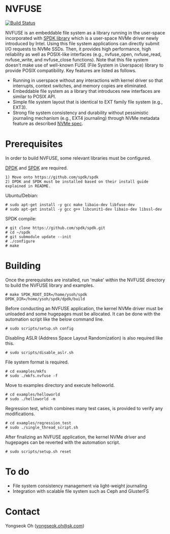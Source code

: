 NVFUSE
======

[![Build Status](https://travis-ci.org/nvfuse/nvfuse.svg?branch=master)](https://travis-ci.org/nvfuse/nvfuse)

NVFUSE is an embeddable file system as a library running in the user-space incorporated with [SPDK library](https://github.com/spdk/spdk) which is a user-space NVMe driver newly introduced by Intel. Using this file system applications can directly submit I/O requests to NVMe SSDs. Then, it provides high performance, high reliability as well as POSIX-like interfaces (e.g., nvfuse_open, nvfuse_read, nvfuse_write, and nvfuse_close functions). Note that this file system doesn't make use of well-known FUSE (File System in Userspace) library to provide POSIX compatibility. Key features are listed as follows.

 - Running in userspace without any interactions with kernel driver so that interrupts, context switches, and memory copies are eliminated. 
 - Embeddable file system as a library that introduces new interfaces are similar to POSIX API.
 - Simple file system layout that is identical to EXT family file system (e.g., EXT3).
 - Strong file system consistency and durability without pessimistic journaling mechanism (e.g., EXT4 journaling) through NVMe metadata feature as described [NVMe spec](http://nvmexpress.org/wp-content/uploads/NVM_Express_1_2_Gold_20141209.pdf). 

Prerequisites
=============
In order to build NVFUSE, some relevant libraries must be configured. 

[DPDK](http://dpdk.org/doc/quick-start) and [SPDK](https://github.com/spdk/spdk) are required.

    1) Move onto https://github.com/spdk/spdk
    2) DPDK and SPDK must be installed based on their install guide explained in README.

Ubuntu/Debian:
	
    # sudo apt-get install -y gcc make libaio-dev libfuse-dev
	# sudo apt-get install -y gcc g++ libcunit1-dev libaio-dev libssl-dev

SPDK compile:

	# git clone https://github.com/spdk/spdk.git
	# cd ~/spdk
	# git submodule update --init
	# ./configure
	# make



Building
========

Once the prerequisites are installed, run 'make' within the NVFUSE directory to build the NVFUSE library and examples.

    # make SPDK_ROOT_DIR=/home/ysoh/spdk DPDK_DIR=/home/ysoh/spdk/dpdk/build

Before conducting an NVFUSE application, the kernel NVMe driver must be unloaded and some hugepages must be allocated. It can be done with the automation script like the below command line.

    # sudo scripts/setup.sh config

Disabling ASLR (Address Space Layout Randomization) is also required like this.

	# sudo scripts/disable_aslr.sh

File system format is required.

	# cd examples/mkfs
	# sudo ./mkfs.nvfuse -f

Move to examples directory and execute helloworld. 

    # cd examples/helloworld
    # sudo ./helloworld -m

Regression test, which combines many test cases, is provided to verify any modifications.

    # cd examples/regression_test
    # sudo ./single_thread_script.sh

After finalizing an NVFUSE application, the kernel NVMe driver and hugepages can be reverted with the automation script.

    # sudo scripts/setup.sh reset

To do
=====

 - File system consistency management via light-weight journaling
 - Integration with scalable file system such as Ceph and GlusterFS

Contact
=======
Yongseok Oh (yongseok.oh@sk.com)
